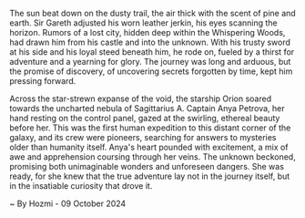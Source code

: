 
The sun beat down on the dusty trail, the air thick with the scent of pine and earth.  Sir Gareth adjusted his worn leather jerkin, his eyes scanning the horizon.  Rumors of a lost city, hidden deep within the Whispering Woods, had drawn him from his castle and into the unknown.  With his trusty sword at his side and his loyal steed beneath him, he rode on, fueled by a thirst for adventure and a yearning for glory. The journey was long and arduous, but the promise of discovery, of uncovering secrets forgotten by time, kept him pressing forward. 

Across the star-strewn expanse of the void, the starship Orion soared towards the uncharted nebula of Sagittarius A. Captain Anya Petrova, her hand resting on the control panel, gazed at the swirling, ethereal beauty before her. This was the first human expedition to this distant corner of the galaxy, and its crew were pioneers, searching for answers to mysteries older than humanity itself.  Anya's heart pounded with excitement, a mix of awe and apprehension coursing through her veins.  The unknown beckoned, promising both unimaginable wonders and unforeseen dangers. She was ready, for she knew that the true adventure lay not in the journey itself, but in the insatiable curiosity that drove it. 

~ By Hozmi - 09 October 2024
